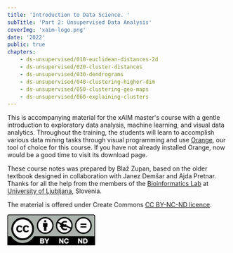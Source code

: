 ```yaml
---
title: 'Introduction to Data Science. '
subTitle: 'Part 2: Unsupervised Data Analysis'
coverImg: 'xaim-logo.png'
date: '2022'
public: true
chapters:
    - ds-unsupervised/010-euclidean-distances-2d
    - ds-unsupervised/020-cluster-distances
    - ds-unsupervised/030-dendrograms
    - ds-unsupervised/040-clustering-higher-dim
    - ds-unsupervised/050-clustering-geo-maps
    - ds-unsupervised/060-explaining-clusters
---
```


This is accompanying material for the xAIM master's course with a gentle introduction to exploratory data analysis, machine learning, and visual data analytics. Throughout the training, the students will learn to accomplish various data mining tasks through visual programming and use [Orange](http://orangedatamining.com), our tool of choice for this course. If you have not already installed Orange, now would be a good time to visit its download page.

These course notes was prepared by Blaž Zupan, based on the older textbook designed in collaboration with Janez Demšar and Ajda Pretnar. Thanks for all the help from the members of the [Bioinformatics Lab](http://biolab.si) at [University of Ljubljana](http://www.uni-lj.si), Slovenia.

The material is offered under Create Commons [CC BY-NC-ND licence](https://creativecommons.org/licenses/by-nc-nd/4.0/).

![](cc-by-nc-nd.png)